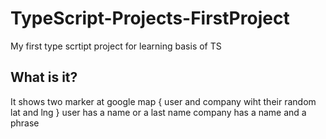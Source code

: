 # TypeScript-Projects-FirstProject
My first type scrtipt project for learning basis of TS
## What is it?
It shows two marker at google map 
{
user and company wiht their random lat and lng
}
user has a name or a last name
company has a name and a phrase 
